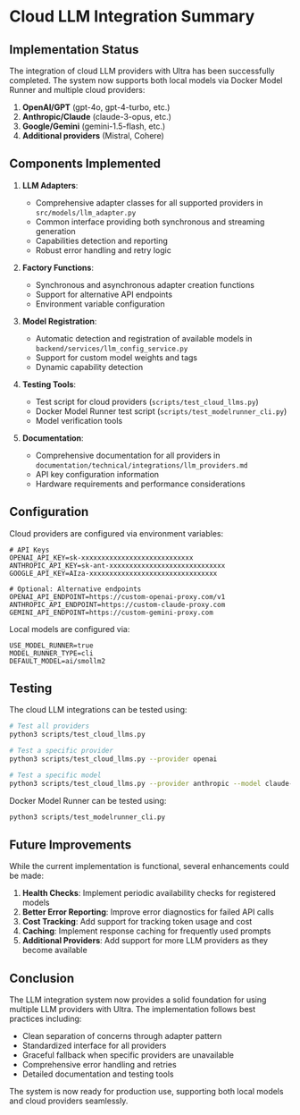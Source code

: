 # Cloud LLM Integration Summary

## Implementation Status

The integration of cloud LLM providers with Ultra has been successfully completed. The system now supports both local models via Docker Model Runner and multiple cloud providers:

1. **OpenAI/GPT** (gpt-4o, gpt-4-turbo, etc.)
2. **Anthropic/Claude** (claude-3-opus, etc.)
3. **Google/Gemini** (gemini-1.5-flash, etc.)
4. **Additional providers** (Mistral, Cohere)

## Components Implemented

1. **LLM Adapters**:

   - Comprehensive adapter classes for all supported providers in `src/models/llm_adapter.py`
   - Common interface providing both synchronous and streaming generation
   - Capabilities detection and reporting
   - Robust error handling and retry logic

2. **Factory Functions**:

   - Synchronous and asynchronous adapter creation functions
   - Support for alternative API endpoints
   - Environment variable configuration

3. **Model Registration**:

   - Automatic detection and registration of available models in `backend/services/llm_config_service.py`
   - Support for custom model weights and tags
   - Dynamic capability detection

4. **Testing Tools**:

   - Test script for cloud providers (`scripts/test_cloud_llms.py`)
   - Docker Model Runner test script (`scripts/test_modelrunner_cli.py`)
   - Model verification tools

5. **Documentation**:
   - Comprehensive documentation for all providers in `documentation/technical/integrations/llm_providers.md`
   - API key configuration information
   - Hardware requirements and performance considerations

## Configuration

Cloud providers are configured via environment variables:

```env
# API Keys
OPENAI_API_KEY=sk-xxxxxxxxxxxxxxxxxxxxxxxxxxxx
ANTHROPIC_API_KEY=sk-ant-xxxxxxxxxxxxxxxxxxxxxxxxxxxxx
GOOGLE_API_KEY=AIza-xxxxxxxxxxxxxxxxxxxxxxxxxxxxxxxx

# Optional: Alternative endpoints
OPENAI_API_ENDPOINT=https://custom-openai-proxy.com/v1
ANTHROPIC_API_ENDPOINT=https://custom-claude-proxy.com
GEMINI_API_ENDPOINT=https://custom-gemini-proxy.com
```

Local models are configured via:

```env
USE_MODEL_RUNNER=true
MODEL_RUNNER_TYPE=cli
DEFAULT_MODEL=ai/smollm2
```

## Testing

The cloud LLM integrations can be tested using:

```bash
# Test all providers
python3 scripts/test_cloud_llms.py

# Test a specific provider
python3 scripts/test_cloud_llms.py --provider openai

# Test a specific model
python3 scripts/test_cloud_llms.py --provider anthropic --model claude-3-opus-20240229
```

Docker Model Runner can be tested using:

```bash
python3 scripts/test_modelrunner_cli.py
```

## Future Improvements

While the current implementation is functional, several enhancements could be made:

1. **Health Checks**: Implement periodic availability checks for registered models
2. **Better Error Reporting**: Improve error diagnostics for failed API calls
3. **Cost Tracking**: Add support for tracking token usage and cost
4. **Caching**: Implement response caching for frequently used prompts
5. **Additional Providers**: Add support for more LLM providers as they become available

## Conclusion

The LLM integration system now provides a solid foundation for using multiple LLM providers with Ultra. The implementation follows best practices including:

- Clean separation of concerns through adapter pattern
- Standardized interface for all providers
- Graceful fallback when specific providers are unavailable
- Comprehensive error handling and retries
- Detailed documentation and testing tools

The system is now ready for production use, supporting both local models and cloud providers seamlessly.
